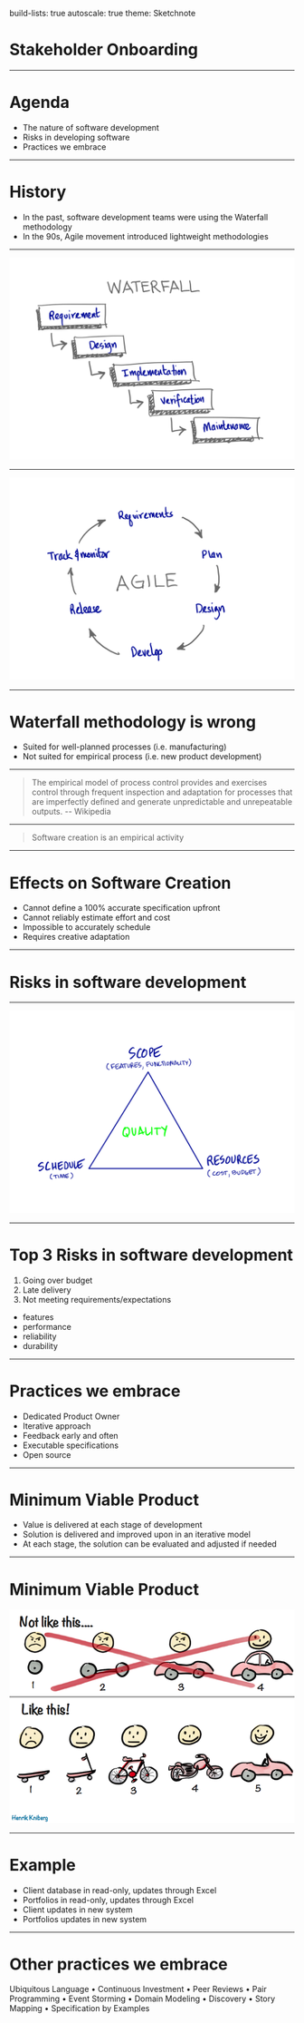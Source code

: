 build-lists: true
autoscale: true
theme: Sketchnote

# Stakeholder Onboarding

---

# Agenda

- The nature of software development
- Risks in developing software
- Practices we embrace

---

# History

- In the past, software development teams were using the Waterfall methodology
- In the 90s, Agile movement introduced lightweight methodologies

---

![inline](./waterfall.png)

---

![inline](./agile.png)

---

# Waterfall methodology is wrong

- Suited for well-planned processes (i.e. manufacturing)
- Not suited for empirical process (i.e. new product development)

---

> The empirical model of process control provides and exercises control through
frequent inspection and adaptation for processes that are imperfectly defined
and generate unpredictable and unrepeatable outputs.
-- Wikipedia

---

> Software creation is an empirical activity

---

# Effects on Software Creation

- Cannot define a 100% accurate specification upfront
- Cannot reliably estimate effort and cost
- Impossible to accurately schedule
- Requires creative adaptation

---

# Risks in software development

---

![inline](./triangle.png)

---

# Top 3 Risks in software development

1. Going over budget
2. Late delivery
3. Not meeting requirements/expectations
  - features
  - performance
  - reliability
  - durability

---

# Practices we embrace

- Dedicated Product Owner
- Iterative approach
- Feedback early and often
- Executable specifications
- Open source

---

# Minimum Viable Product

- Value is delivered at each stage of development
- Solution is delivered and improved upon in an iterative model
- At each stage, the solution can be evaluated and adjusted if needed

---

# Minimum Viable Product

![inline](./mvp.png)

---

# Example

- Client database in read-only, updates through Excel
- Portfolios in read-only, updates through Excel
- Client updates in new system
- Portfolios updates in new system

---

# Other practices we embrace

Ubiquitous Language • Continuous Investment • Peer Reviews • Pair Programming • Event Storming • Domain Modeling • Discovery • Story Mapping • Specification by Examples
